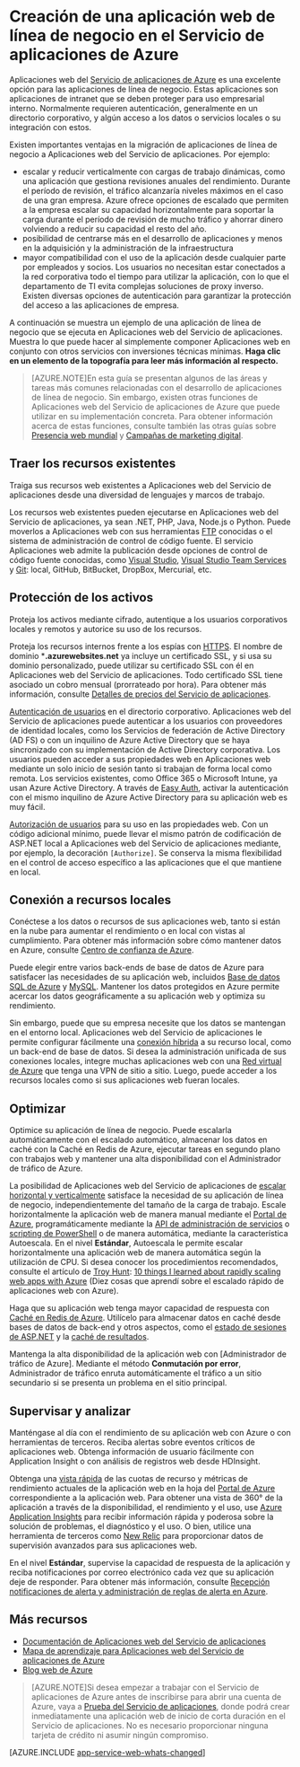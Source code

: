 <properties 
	pageTitle="Creación de una aplicación web de línea de negocio en el Servicio de aplicaciones de Azure" 
	description="En esta guía se ofrece información general de carácter técnico acerca de cómo usar Aplicaciones web del Servicio de aplicaciones de Azure para crear Intranet y aplicaciones de línea de negocio. Esto incluye las estrategias de autenticación, la retransmisión del bus de servicio y la supervisión." 
	editor="jimbe" 
	manager="wpickett" 
	authors="cephalin" 
	services="app-service\web" 
	documentationCenter=""/>

<tags 
	ms.service="app-service-web" 
	ms.workload="web" 
	ms.tgt_pltfrm="na" 
	ms.devlang="na" 
	ms.topic="article" 
	ms.date="12/10/2015" 
	ms.author="cephalin"/>



# Creación de una aplicación web de línea de negocio en el Servicio de aplicaciones de Azure

Aplicaciones web del [Servicio de aplicaciones de Azure](http://go.microsoft.com/fwlink/?LinkId=529714) es una excelente opción para las aplicaciones de línea de negocio. Estas aplicaciones son aplicaciones de intranet que se deben proteger para uso empresarial interno. Normalmente requieren autenticación, generalmente en un directorio corporativo, y algún acceso a los datos o servicios locales o su integración con estos.

Existen importantes ventajas en la migración de aplicaciones de línea de negocio a Aplicaciones web del Servicio de aplicaciones. Por ejemplo:

-  escalar y reducir verticalmente con cargas de trabajo dinámicas, como una aplicación que gestiona revisiones anuales del rendimiento. Durante el período de revisión, el tráfico alcanzaría niveles máximos en el caso de una gran empresa. Azure ofrece opciones de escalado que permiten a la empresa escalar su capacidad horizontalmente para soportar la carga durante el período de revisión de mucho tráfico y ahorrar dinero volviendo a reducir su capacidad el resto del año. 
-  posibilidad de centrarse más en el desarrollo de aplicaciones y menos en la adquisición y la administración de la infraestructura
-  mayor compatibilidad con el uso de la aplicación desde cualquier parte por empleados y socios. Los usuarios no necesitan estar conectados a la red corporativa todo el tiempo para utilizar la aplicación, con lo que el departamento de TI evita complejas soluciones de proxy inverso. Existen diversas opciones de autenticación para garantizar la protección del acceso a las aplicaciones de empresa.

A continuación se muestra un ejemplo de una aplicación de línea de negocio que se ejecuta en Aplicaciones web del Servicio de aplicaciones. Muestra lo que puede hacer al simplemente componer Aplicaciones web en conjunto con otros servicios con inversiones técnicas mínimas. **Haga clic en un elemento de la topografía para leer más información al respecto.**

<object type="image/svg+xml" data="https://sidneyhcontent.blob.core.windows.net/documentation/web-app-notitle.svg" width="100%" height="100%"></object>

> [AZURE.NOTE]En esta guía se presentan algunos de las áreas y tareas más comunes relacionadas con el desarrollo de aplicaciones de línea de negocio. Sin embargo, existen otras funciones de Aplicaciones web del Servicio de aplicaciones de Azure que puede utilizar en su implementación concreta. Para obtener información acerca de estas funciones, consulte también las otras guías sobre [Presencia web mundial](web-sites-global-web-presence-solution-overview.md) y [Campañas de marketing digital](web-sites-digital-marketing-application-solution-overview.md).

## Traer los recursos existentes

Traiga sus recursos web existentes a Aplicaciones web del Servicio de aplicaciones desde una diversidad de lenguajes y marcos de trabajo.

Los recursos web existentes pueden ejecutarse en Aplicaciones web del Servicio de aplicaciones, ya sean .NET, PHP, Java, Node.js o Python. Puede moverlos a Aplicaciones web con sus herramientas [FTP] conocidas o el sistema de administración de control de código fuente. El servicio Aplicaciones web admite la publicación desde opciones de control de código fuente conocidas, como [Visual Studio], [Visual Studio Team Services] y [Git]\: local, GitHub, BitBucket, DropBox, Mercurial, etc.

## Protección de los activos

Proteja los activos mediante cifrado, autentique a los usuarios corporativos locales y remotos y autorice su uso de los recursos.

Proteja los recursos internos frente a los espías con [HTTPS]. El nombre de dominio ***.azurewebsites.net** ya incluye un certificado SSL, y si usa su dominio personalizado, puede utilizar su certificado SSL con él en Aplicaciones web del Servicio de aplicaciones. Todo certificado SSL tiene asociado un cobro mensual (prorrateado por hora). Para obtener más información, consulte [Detalles de precios del Servicio de aplicaciones].

[Autenticación de usuarios] en el directorio corporativo. Aplicaciones web del Servicio de aplicaciones puede autenticar a los usuarios con proveedores de identidad locales, como los Servicios de federación de Active Directory (AD FS) o con un inquilino de Azure Active Directory que se haya sincronizado con su implementación de Active Directory corporativa. Los usuarios pueden acceder a sus propiedades web en Aplicaciones web mediante un solo inicio de sesión tanto si trabajan de forma local como remota. Los servicios existentes, como Office 365 o Microsoft Intune, ya usan Azure Active Directory. A través de [Easy Auth], activar la autenticación con el mismo inquilino de Azure Active Directory para su aplicación web es muy fácil.

[Autorización de usuarios] para su uso en las propiedades web. Con un código adicional mínimo, puede llevar el mismo patrón de codificación de ASP.NET local a Aplicaciones web del Servicio de aplicaciones mediante, por ejemplo, la decoración `[Authorize]`. Se conserva la misma flexibilidad en el control de acceso específico a las aplicaciones que el que mantiene en local.

## Conexión a recursos locales ##

Conéctese a los datos o recursos de sus aplicaciones web, tanto si están en la nube para aumentar el rendimiento o en local con vistas al cumplimiento. Para obtener más información sobre cómo mantener datos en Azure, consulte [Centro de confianza de Azure].

Puede elegir entre varios back-ends de base de datos de Azure para satisfacer las necesidades de su aplicación web, incluidos [Base de datos SQL de Azure] y [MySQL]. Mantener los datos protegidos en Azure permite acercar los datos geográficamente a su aplicación web y optimiza su rendimiento.

Sin embargo, puede que su empresa necesite que los datos se mantengan en el entorno local. Aplicaciones web del Servicio de aplicaciones le permite configurar fácilmente una [conexión híbrida] a su recurso local, como un back-end de base de datos. Si desea la administración unificada de sus conexiones locales, integre muchas aplicaciones web con una [Red virtual de Azure] que tenga una VPN de sitio a sitio. Luego, puede acceder a los recursos locales como si sus aplicaciones web fueran locales.

## Optimizar

Optimice su aplicación de línea de negocio. Puede escalarla automáticamente con el escalado automático, almacenar los datos en caché con la Caché en Redis de Azure, ejecutar tareas en segundo plano con trabajos web y mantener una alta disponibilidad con el Administrador de tráfico de Azure.

La posibilidad de Aplicaciones web del Servicio de aplicaciones de [escalar horizontal y verticalmente] satisface la necesidad de su aplicación de línea de negocio, independientemente del tamaño de la carga de trabajo. Escale horizontalmente la aplicación web de manera manual mediante el [Portal de Azure], programáticamente mediante la [API de administración de servicios] o [scripting de PowerShell] o de manera automática, mediante la característica Autoescala. En el nivel **Estándar**, Autoescala le permite escalar horizontalmente una aplicación web de manera automática según la utilización de CPU. Si desea conocer los procedimientos recomendados, consulte el artículo de [Troy Hunt]\: [10 things I learned about rapidly scaling web apps with Azure] (Diez cosas que aprendí sobre el escalado rápido de aplicaciones web con Azure).

Haga que su aplicación web tenga mayor capacidad de respuesta con [Caché en Redis de Azure]. Utilícelo para almacenar datos en caché desde bases de datos de back-end y otros aspectos, como el [estado de sesiones de ASP.NET] y la [caché de resultados].

Mantenga la alta disponibilidad de la aplicación web con [Administrador de tráfico de Azure]. Mediante el método **Conmutación por error**, Administrador de tráfico enruta automáticamente el tráfico a un sitio secundario si se presenta un problema en el sitio principal.

## Supervisar y analizar

Manténgase al día con el rendimiento de su aplicación web con Azure o con herramientas de terceros. Reciba alertas sobre eventos críticos de aplicaciones web. Obtenga información de usuario fácilmente con Application Insight o con análisis de registros web desde HDInsight.

Obtenga una [vista rápida] de las cuotas de recurso y métricas de rendimiento actuales de la aplicación web en la hoja del [Portal de Azure](http://go.microsoft.com/fwlink/?LinkId=529715) correspondiente a la aplicación web. Para obtener una vista de 360° de la aplicación a través de la disponibilidad, el rendimiento y el uso, use [Azure Application Insights] para recibir información rápida y poderosa sobre la solución de problemas, el diagnóstico y el uso. O bien, utilice una herramienta de terceros como [New Relic] para proporcionar datos de supervisión avanzados para sus aplicaciones web.

En el nivel **Estándar**, supervise la capacidad de respuesta de la aplicación y reciba notificaciones por correo electrónico cada vez que su aplicación deje de responder. Para obtener más información, consulte [Recepción notificaciones de alerta y administración de reglas de alerta en Azure].

## Más recursos

- [Documentación de Aplicaciones web del Servicio de aplicaciones](/services/app-service/web/)
- [Mapa de aprendizaje para Aplicaciones web del Servicio de aplicaciones de Azure](websites-learning-map.md)
- [Blog web de Azure](/blog/topics/web/)

>[AZURE.NOTE]Si desea empezar a trabajar con el Servicio de aplicaciones de Azure antes de inscribirse para abrir una cuenta de Azure, vaya a [Prueba del Servicio de aplicaciones](http://go.microsoft.com/fwlink/?LinkId=523751), donde podrá crear inmediatamente una aplicación web de inicio de corta duración en el Servicio de aplicaciones. No es necesario proporcionar ninguna tarjeta de crédito ni asumir ningún compromiso.

[AZURE.INCLUDE [app-service-web-whats-changed](../../includes/app-service-web-whats-changed.md)]



[Azure App Service]: /services/app-service/web/

[FTP]: web-sites-deploy.md#ftp
[Visual Studio]: web-sites-dotnet-get-started.md
[Visual Studio Team Services]: ../cloud-services-continuous-delivery-use-vso.md
[Git]: web-sites-publish-source-control.md

[HTTPS]: web-sites-configure-ssl-certificate.md
[Detalles de precios del Servicio de aplicaciones]: /pricing/details/app-service/#ssl-connections
[Autenticación de usuarios]: web-sites-authentication-authorization.md
[Easy Auth]: /blog/2014/11/13/azure-websites-authentication-authorization/
[Autorización de usuarios]: web-sites-authentication-authorization.md

[Centro de confianza de Azure]: /support/trust-center/
[MySQL]: web-sites-php-mysql-deploy-use-git.md
[Base de datos SQL de Azure]: web-sites-dotnet-deploy-aspnet-mvc-app-membership-oauth-sql-database.md
[conexión híbrida]: web-sites-hybrid-connection-get-started.md
[Red virtual de Azure]: web-sites-integrate-with-vnet.md

[escalar horizontal y verticalmente]: web-sites-scale.md
[Portal de Azure]: http://portal.azure.com/
[API de administración de servicios]: http://msdn.microsoft.com/library/windowsazure/ee460799.aspx
[scripting de PowerShell]: http://msdn.microsoft.com/library/windowsazure/jj152841.aspx
[Troy Hunt]: https://twitter.com/troyhunt
[10 things I learned about rapidly scaling web apps with Azure]: http://www.troyhunt.com/2014/09/10-things-i-learned-about-rapidly.html
[Caché en Redis de Azure]: /blog/2014/06/05/mvc-movie-app-with-azure-redis-cache-in-15-minutes/
[estado de sesiones de ASP.NET]: https://msdn.microsoft.com/library/azure/dn690522.aspx
[caché de resultados]: https://msdn.microsoft.com/library/azure/dn798898.aspx

[vista rápida]: web-sites-monitor.md
[Azure Application Insights]: http://blogs.msdn.com/b/visualstudioalm/archive/2015/01/07/application-insights-and-azure-websites.aspx
[New Relic]: ../store-new-relic-cloud-services-dotnet-application-performance-management.md
[Recepción notificaciones de alerta y administración de reglas de alerta en Azure]: http://msdn.microsoft.com/library/windowsazure/dn306638.aspx

 

<!---HONumber=AcomDC_1217_2015-->